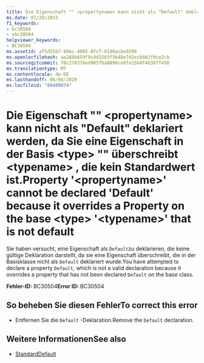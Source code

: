 ```yaml
---
title: Die Eigenschaft "" <propertyname> kann nicht als "Default" deklariert werden, da Sie eine Eigenschaft in der Basis <type> "" überschreibt <typename> , die kein Standardwert ist.
ms.date: 07/20/2015
f1_keywords:
- bc30504
- vbc30504
helpviewer_keywords:
- BC30504
ms.assetid: af5d55b7-80bc-4085-8fcf-01d8acbe9290
ms.openlocfilehash: aa268b659f9c8d3283f5b48e7d2ecbb02f0ce2cb
ms.sourcegitcommit: f8c270376ed905f6a8896ce0fe25b4f4b38ff498
ms.translationtype: MT
ms.contentlocale: de-DE
ms.lasthandoff: 06/04/2020
ms.locfileid: "84409074"
---
```

# <a name="property-propertyname-cannot-be-declared-default-because-it-overrides-a-property-on-the-base-type-typename-that-is-not-default"></a><span data-ttu-id="0929d-102">Die Eigenschaft "" \<propertyname> kann nicht als "Default" deklariert werden, da Sie eine Eigenschaft in der Basis \<type> "" überschreibt \<typename> , die kein Standardwert ist.</span><span class="sxs-lookup"><span data-stu-id="0929d-102">Property '\<propertyname>' cannot be declared 'Default' because it overrides a Property on the base \<type> '\<typename>' that is not default</span></span>
<span data-ttu-id="0929d-103">Sie haben versucht, eine Eigenschaft als `Default`zu deklarieren, die keine gültige Deklaration darstellt, da sie eine Eigenschaft überschreibt, die in der Basisklasse nicht als `Default` deklariert wurde.</span><span class="sxs-lookup"><span data-stu-id="0929d-103">You have attempted to declare a property `Default`, which is not a valid declaration because it overrides a property that has not been declared `Default` on the base class.</span></span>  
  
 <span data-ttu-id="0929d-104">**Fehler-ID:** BC30504</span><span class="sxs-lookup"><span data-stu-id="0929d-104">**Error ID:** BC30504</span></span>  
  
## <a name="to-correct-this-error"></a><span data-ttu-id="0929d-105">So beheben Sie diesen Fehler</span><span class="sxs-lookup"><span data-stu-id="0929d-105">To correct this error</span></span>  
  
- <span data-ttu-id="0929d-106">Entfernen Sie die `Default` -Deklaration.</span><span class="sxs-lookup"><span data-stu-id="0929d-106">Remove the `Default` declaration.</span></span>  
  
## <a name="see-also"></a><span data-ttu-id="0929d-107">Weitere Informationen</span><span class="sxs-lookup"><span data-stu-id="0929d-107">See also</span></span>

- [<span data-ttu-id="0929d-108">Standard</span><span class="sxs-lookup"><span data-stu-id="0929d-108">Default</span></span>](../language-reference/modifiers/default.md)
